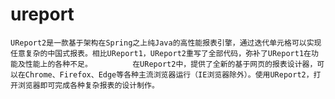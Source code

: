# ureport
    UReport2是一款基于架构在Spring之上纯Java的高性能报表引擎，通过迭代单元格可以实现任意复杂的中国式报表。相比UReport1，UReport2重写了全部代码，弥补了UReport1在功能及性能上的各种不足。         在UReport2中，提供了全新的基于网页的报表设计器，可以在Chrome、Firefox、Edge等各种主流浏览器运行（IE浏览器除外）。使用UReport2，打开浏览器即可完成各种复杂报表的设计制作。
